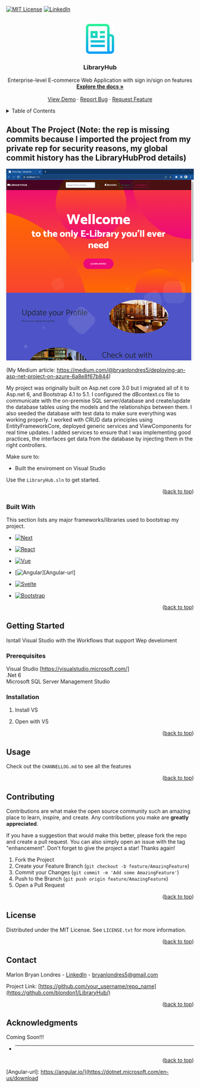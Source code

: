 <!-- Improved compatibility of back to top link: See: https://github.com/othneildrew/Best-README-Template/pull/73 -->
<a name="readme-top"></a>
<!--
*** Thanks for checking out the Best-README-Template. If you have a suggestion
*** that would make this better, please fork the repo and create a pull request
*** or simply open an issue with the tag "enhancement".
*** Don't forget to give the project a star!
*** Thanks again! Now go create something AMAZING! :D
-->



<!-- PROJECT SHIELDS -->
<!--
*** I'm using markdown "reference style" links for readability.
*** Reference links are enclosed in brackets [ ] instead of parentheses ( ).
*** See the bottom of this document for the declaration of the reference variables
*** for contributors-url, forks-url, etc. This is an optional, concise syntax you may use.
*** https://www.markdownguide.org/basic-syntax/#reference-style-links
-->

[![MIT License][license-shield]][license-url]
[![LinkedIn][linkedin-shield]][linkedin-url]



<!-- PROJECT LOGO -->
<br />
<div align="center">
  <a href="https://github.com/othneildrew/Best-README-Template">
    <img src="images/logo.png" alt="Logo" width="80" height="80">
  </a>

  <h3 align="center">LibraryHub</h3>

  <p align="center">
    Enterprise-level E-commerce Web Application with sign in/sign on features
    <br />
    <a href="https://github.com/blondon1/LibraryHub/edit/master"><strong>Explore the docs »</strong></a>
    <br />
    <br />
    <a href="https://libraryhub20230913093733.azurewebsites.net/">View Demo</a>
    ·
    <a href="https://github.com/blondon1/LibraryHub/issues">Report Bug</a>
    ·
    <a href="https://github.com/blondon1/LibraryHub/issues">Request Feature</a>
  </p>
</div>



<!-- TABLE OF CONTENTS -->
<details>
  <summary>Table of Contents</summary>
  <ol>
    <li>
      <a href="#about-the-project">About The Project</a>
      <ul>
        <li><a href="#built-with">Built With</a></li>
      </ul>
    </li>
    <li>
      <a href="#getting-started">Getting Started</a>
      <ul>
        <li><a href="#prerequisites">Prerequisites</a></li>
        <li><a href="#installation">Installation</a></li>
      </ul>
    </li>
    <li><a href="#usage">Usage</a></li>
    <li><a href="#roadmap">Roadmap</a></li>
    <li><a href="#contributing">Contributing</a></li>
    <li><a href="#license">License</a></li>
    <li><a href="#contact">Contact</a></li>
    <li><a href="#acknowledgments">Acknowledgments</a></li>
  </ol>
</details>



<!-- ABOUT THE PROJECT -->
## About The Project (Note: the rep is missing commits because I imported the project from my private rep for security reasons, my global commit history has the LibraryHubProd details)
 
[![Product Name Screen Shot][product-screenshot]](https://example.com)

(My Medium article: https://medium.com/@bryanlondres5/deploying-an-asp-net-project-on-azure-6a8e8f67b844)

My project was originally built on Asp.net core 3.0 but I migrated all of it to Asp.net 6, and Bootstrap 4.1 to 5.1. I configured the dBcontext.cs file to communicate with the on-premise SQL server/database and create/update the database tables using the models and the relationships between them. I also seeded the database with test data to make sure everything was working properly. I worked with CRUD data principles using EntityFrameworkCore, deployed generic services and ViewComponents for real time updates. I added services to ensure that I was implementing good practices, the interfaces get data from the database by injecting them in the right controllers.

Make sure to:
* Built the enviroment on Visual Studio


Use the `LibraryHub.sln` to get started.

<p align="right">(<a href="#readme-top">back to top</a>)</p>



### Built With

This section lists any major frameworks/libraries used to bootstrap my project. 

* [![Next][Next.js]][Next-url]
* [![React][React.js]][React-url]
* [![Vue][Vue.js]][Vue-url]
* [![Angular][Angular.io]][Angular-url]
* [![Svelte][Svelte.dev]][Svelte-url]

* [![Bootstrap][Bootstrap.com]][Bootstrap-url]


<p align="right">(<a href="#readme-top">back to top</a>)</p>



<!-- GETTING STARTED -->
## Getting Started

Isntall Visual Studio with the Workflows that support Wep develoment

### Prerequisites

Visual Studio [https://visualstudio.microsoft.com/]  
.Net 6  
Microsoft SQL Server Management Studio  

### Installation


1. Install VS

2. Open with VS


<p align="right">(<a href="#readme-top">back to top</a>)</p>



<!-- USAGE EXAMPLES -->
## Usage

Check out the `CHANNELLOG.md` to see all the features


<p align="right">(<a href="#readme-top">back to top</a>)</p>


<!-- CONTRIBUTING -->
## Contributing

Contributions are what make the open source community such an amazing place to learn, inspire, and create. Any contributions you make are **greatly appreciated**.

If you have a suggestion that would make this better, please fork the repo and create a pull request. You can also simply open an issue with the tag "enhancement".
Don't forget to give the project a star! Thanks again!

1. Fork the Project
2. Create your Feature Branch (`git checkout -b feature/AmazingFeature`)
3. Commit your Changes (`git commit -m 'Add some AmazingFeature'`)
4. Push to the Branch (`git push origin feature/AmazingFeature`)
5. Open a Pull Request

<p align="right">(<a href="#readme-top">back to top</a>)</p>



<!-- LICENSE -->
## License

Distributed under the MIT License. See `LICENSE.txt` for more information.

<p align="right">(<a href="#readme-top">back to top</a>)</p>



<!-- CONTACT -->
## Contact

Marlon Bryan Londres - [LinkedIn](https://www.linkedin.com/in/marlon-londres-722124234/) - bryanlondres5@gmail.com

Project Link: [https://github.com/your_username/repo_name](https://github.com/blondon1/LibraryHub/)

<p align="right">(<a href="#readme-top">back to top</a>)</p>



<!-- ACKNOWLEDGMENTS -->
## Acknowledgments

Coming Soon!!!

* -------


<p align="right">(<a href="#readme-top">back to top</a>)</p>



<!-- MARKDOWN LINKS & IMAGES -->
<!-- https://www.markdownguide.org/basic-syntax/#reference-style-links -->
[contributors-shield]: https://img.shields.io/github/contributors/othneildrew/Best-README-Template.svg?style=for-the-badge
[contributors-url]: https://github.com/othneildrew/Best-README-Template/graphs/contributors
[forks-shield]: https://img.shields.io/github/forks/othneildrew/Best-README-Template.svg?style=for-the-badge
[forks-url]: https://github.com/othneildrew/Best-README-Template/network/members
[stars-shield]: https://img.shields.io/github/stars/othneildrew/Best-README-Template.svg?style=for-the-badge
[stars-url]: https://github.com/othneildrew/Best-README-Template/stargazers
[issues-shield]: https://img.shields.io/github/issues/othneildrew/Best-README-Template.svg?style=for-the-badge
[issues-url]: https://github.com/blondon1/LibraryHub/issues
[license-shield]: https://img.shields.io/github/license/othneildrew/Best-README-Template.svg?style=for-the-badge
[license-url]: https://github.com/othneildrew/Best-README-Template/blob/master/LICENSE.txt
[linkedin-shield]: https://img.shields.io/badge/-LinkedIn-black.svg?style=for-the-badge&logo=linkedin&colorB=555
[linkedin-url]: https://www.linkedin.com/in/marlon-londres-722124234/
[product-screenshot]: images/screenshot.png
<!-- Razor -->
[Next.js]: https://logodix.com/logo/943203.jpg
[Next-url]: https://www.google.com/
<!-- SQL -->
[React.js]: https://pbs.twimg.com/profile_images/1269972369940103169/BEBFAgFx_400x400.jpg
[React-url]: https://www.google.com/
<!-- cs -->
[Vue.js]: https://play-lh.googleusercontent.com/uGqP7F-E_eaEwTb3hMz63MWf0YKRSK6n9INBwibBSOrGDg6B3sd-ACuqNrR312ohdQ
[Vue-url]: https://www.google.com/
<!-- .Net -->
[Angular.io]: https://encrypted-tbn0.gstatic.com/images?q=tbn:ANd9GcRCu-M-ZrBfrGrH2xuQqlNCf0BsM7VY93DtU7O6jebpPFTmNxpsCm5azF7oeZJ2SeWUT2g&usqp=CAU
[Angular-url]: https://angular.io/](https://dotnet.microsoft.com/en-us/download
<!-- MVC -->
[Svelte.dev]: https://miro.medium.com/max/375/1*GQ3Y3hoBqEylWpW4ZX9lHw.png
[Svelte-url]: https://www.google.com/

<!-- entity -->
[Bootstrap.com]: https://5.imimg.com/data5/MT/WF/GLADMIN-19217484/entity-framework-development-500x500.jpg
[Bootstrap-url]: https://getbootstrap.com
<!-- LICENSE -->

